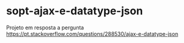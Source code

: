 # sopt-ajax-e-datatype-json

Projeto em resposta a pergunta https://pt.stackoverflow.com/questions/288530/ajax-e-datatype-json
